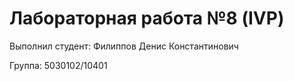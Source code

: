 # Лабораторная работа №8 (IVP)
Выполнил студент: Филиппов Денис Константинович

Группа: 5030102/10401